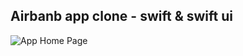 ## Airbanb app clone - swift & swift ui
![App Home Page](https://i.ibb.co/QvND5Vm/Screenshot-2024-06-05-at-1-10-49-PM.png)
